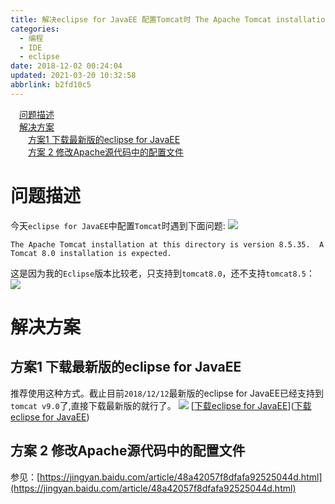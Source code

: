 ```yaml
---
title: 解决eclipse for JavaEE 配置Tomcat时 The Apache Tomcat installation at this directory is version 8.5.35.  A Tomcat 8.0 installation is expected.
categories: 
  - 编程
  - IDE
  - eclipse
date: 2018-12-02 00:24:04
updated: 2021-03-20 10:32:58
abbrlink: b2fd10c5
---
```

<div id='my_toc'><a href="/blog/b2fd10c5/#问题描述" class="header_1">问题描述</a>&nbsp;<br><a href="/blog/b2fd10c5/#解决方案" class="header_1">解决方案</a>&nbsp;<br><a href="/blog/b2fd10c5/#方案1-下载最新版的eclipse-for-JavaEE" class="header_2">方案1 下载最新版的eclipse for JavaEE</a>&nbsp;<br><a href="/blog/b2fd10c5/#方案-2-修改Apache源代码中的配置文件" class="header_2">方案 2 修改Apache源代码中的配置文件</a>&nbsp;<br></div>
<style>.header_1{margin-left: 1em;}.header_2{margin-left: 2em;}.header_3{margin-left: 3em;}.header_4{margin-left: 4em;}.header_5{margin-left: 5em;}.header_6{margin-left: 6em;}</style>
<!--more-->
<script>if (navigator.platform.search('arm')==-1){document.getElementById('my_toc').style.display = 'none';}var e,p = document.getElementsByTagName('p');while (p.length>0) {e = p[0];e.parentElement.removeChild(e);}</script>

<!--end-->
# 问题描述
今天`eclipse for JavaEE`中配置`Tomcat`时遇到下面问题:
![](https://image-1257720033.cos.ap-shanghai.myqcloud.com/blog/Java/IDESetting/eclipse/tomcat/bug/show.png)
```
The Apache Tomcat installation at this directory is version 8.5.35.  A Tomcat 8.0 installation is expected.
```
这是因为我的`Eclipse`版本比较老，只支持到`tomcat8.0`，还不支持`tomcat8.5`：
![](https://image-1257720033.cos.ap-shanghai.myqcloud.com/blog/Java/IDESetting/eclipse/tomcat/bug/notMatcher.png)
# 解决方案
## 方案1 下载最新版的eclipse for JavaEE
推荐使用这种方式。截止目前`2018/12/12`最新版的eclipse for JavaEE已经支持到`tomcat v9.0`了,直接下载最新版的就行了。
![](https://image-1257720033.cos.ap-shanghai.myqcloud.com/blog/Java/IDESetting/eclipse/downEclipse/show.png)
[[下载eclipse for JavaEE](https://www.lansheng.net.cn/blog/f9c8fc17/)]([下载eclipse for JavaEE](https://www.lansheng.net.cn/blog/f9c8fc17/))
## 方案 2 修改Apache源代码中的配置文件
参见：[https://jingyan.baidu.com/article/48a42057f8dfafa92525044d.html](https://jingyan.baidu.com/article/48a42057f8dfafa92525044d.html)
